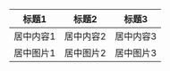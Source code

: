 
| 标题1   | 标题2   | 标题3   |
|:-------:|:-------:|:-------:|
| 居中内容1 | 居中内容2 | 居中内容3 |
| 居中图片1 | 居中图片2 | 居中图片3 |
